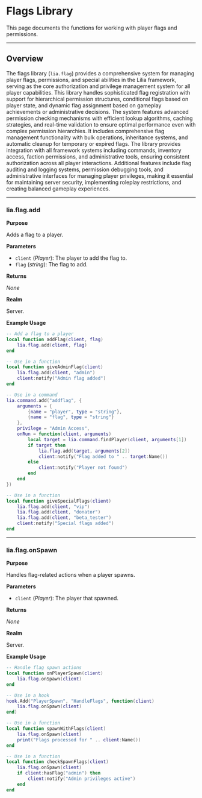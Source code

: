 # Flags Library

This page documents the functions for working with player flags and permissions.

---

## Overview

The flags library (`lia.flag`) provides a comprehensive system for managing player flags, permissions, and special abilities in the Lilia framework, serving as the core authorization and privilege management system for all player capabilities. This library handles sophisticated flag registration with support for hierarchical permission structures, conditional flags based on player state, and dynamic flag assignment based on gameplay achievements or administrative decisions. The system features advanced permission checking mechanisms with efficient lookup algorithms, caching strategies, and real-time validation to ensure optimal performance even with complex permission hierarchies. It includes comprehensive flag management functionality with bulk operations, inheritance systems, and automatic cleanup for temporary or expired flags. The library provides integration with all framework systems including commands, inventory access, faction permissions, and administrative tools, ensuring consistent authorization across all player interactions. Additional features include flag auditing and logging systems, permission debugging tools, and administrative interfaces for managing player privileges, making it essential for maintaining server security, implementing roleplay restrictions, and creating balanced gameplay experiences.

---

### lia.flag.add

**Purpose**

Adds a flag to a player.

**Parameters**

* `client` (*Player*): The player to add the flag to.
* `flag` (*string*): The flag to add.

**Returns**

*None*

**Realm**

Server.

**Example Usage**

```lua
-- Add a flag to a player
local function addFlag(client, flag)
    lia.flag.add(client, flag)
end

-- Use in a function
local function giveAdminFlag(client)
    lia.flag.add(client, "admin")
    client:notify("Admin flag added")
end

-- Use in a command
lia.command.add("addflag", {
    arguments = {
        {name = "player", type = "string"},
        {name = "flag", type = "string"}
    },
    privilege = "Admin Access",
    onRun = function(client, arguments)
        local target = lia.command.findPlayer(client, arguments[1])
        if target then
            lia.flag.add(target, arguments[2])
            client:notify("Flag added to " .. target:Name())
        else
            client:notify("Player not found")
        end
    end
})

-- Use in a function
local function giveSpecialFlags(client)
    lia.flag.add(client, "vip")
    lia.flag.add(client, "donator")
    lia.flag.add(client, "beta_tester")
    client:notify("Special flags added")
end
```

---

### lia.flag.onSpawn

**Purpose**

Handles flag-related actions when a player spawns.

**Parameters**

* `client` (*Player*): The player that spawned.

**Returns**

*None*

**Realm**

Server.

**Example Usage**

```lua
-- Handle flag spawn actions
local function onPlayerSpawn(client)
    lia.flag.onSpawn(client)
end

-- Use in a hook
hook.Add("PlayerSpawn", "HandleFlags", function(client)
    lia.flag.onSpawn(client)
end)

-- Use in a function
local function spawnWithFlags(client)
    lia.flag.onSpawn(client)
    print("Flags processed for " .. client:Name())
end

-- Use in a function
local function checkSpawnFlags(client)
    lia.flag.onSpawn(client)
    if client:hasFlag("admin") then
        client:notify("Admin privileges active")
    end
end
```








